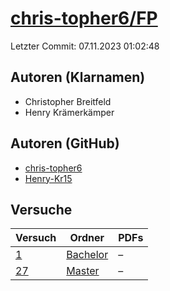 # [chris-topher6/FP](https://github.com/chris-topher6/FP)

Letzter Commit: 07.11.2023 01:02:48

## Autoren (Klarnamen)
- Christopher Breitfeld
- Henry Krämerkämper

## Autoren (GitHub)
- [chris-topher6](https://github.com/chris-topher6)
- [Henry-Kr15](https://github.com/Henry-Kr15)

## Versuche

|       Versuch        |                               Ordner                               |PDFs|
|----------------------|--------------------------------------------------------------------|----|
|[1](../../versuch/1)  |[Bachelor](https://github.com/chris-topher6/FP/tree/master/Bachelor)|–   |
|[27](../../versuch/27)|[Master](https://github.com/chris-topher6/FP/tree/master/Master)    |–   |
